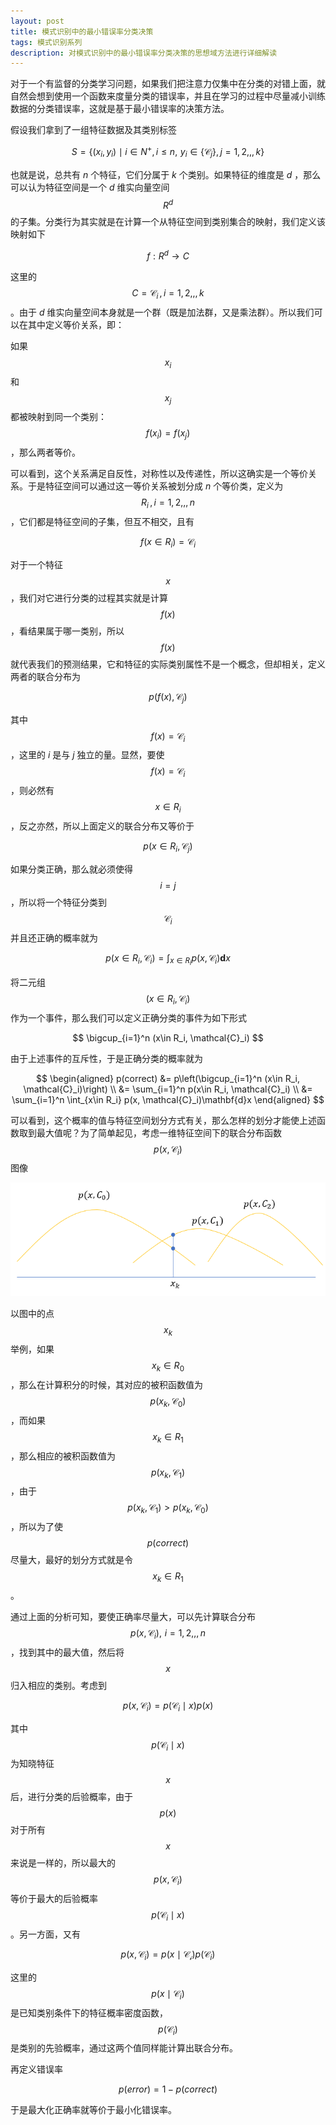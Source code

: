 ```yaml
---
layout: post
title: 模式识别中的最小错误率分类决策
tags: 模式识别系列
description: 对模式识别中的最小错误率分类决策的思想域方法进行详细解读
---
```


对于一个有监督的分类学习问题，如果我们把注意力仅集中在分类的对错上面，就自然会想到使用一个函数来度量分类的错误率，并且在学习的过程中尽量减小训练数据的分类错误率，这就是基于最小错误率的决策方法。

假设我们拿到了一组特征数据及其类别标签

$$
S = \{(x_i, y_i)\mid i\in N^+, i\le n ,\, \,y_i \in \{\mathcal{C}_j\},\,j=1,2,,,k\}
$$

也就是说，总共有 *n* 个特征，它们分属于 *k* 个类别。如果特征的维度是 *d* ，那么可以认为特征空间是一个 *d* 维实向量空间 $$R^d$$ 的子集。分类行为其实就是在计算一个从特征空间到类别集合的映射，我们定义该映射如下

$$
f:R^d \rightarrow C
$$

这里的 $$C = {\mathcal{C}_i}\, , i = 1,2,,,k$$ 。由于 *d* 维实向量空间本身就是一个群（既是加法群，又是乘法群）。所以我们可以在其中定义等价关系，即：

如果 $$x_i$$ 和 $$x_j$$ 都被映射到同一个类别：$$f(x_i)=f(x_j)$$ ，那么两者等价。

可以看到，这个关系满足自反性，对称性以及传递性，所以这确实是一个等价关系。于是特征空间可以通过这一等价关系被划分成 *n* 个等价类，定义为 $$R_i\,,\,i = 1,2,,,n$$，它们都是特征空间的子集，但互不相交，且有

$$
f(x \in R_i) = \mathcal{C}_i
$$

对于一个特征 $$x$$，我们对它进行分类的过程其实就是计算 $$f(x)$$ ，看结果属于哪一类别，所以 $$f(x)$$ 就代表我们的预测结果，它和特征的实际类别属性不是一个概念，但却相关，定义两者的联合分布为

$$
p(f(x), \mathcal{C}_j)
$$

其中 $$f(x)=\mathcal{C}_i$$ ，这里的 *i* 是与 *j* 独立的量。显然，要使 $$f(x)=\mathcal{C}_i$$ ，则必然有 $$x \in R_i$$，反之亦然，所以上面定义的联合分布又等价于

$$
p(x\in R_i, \mathcal{C}_j)
$$

如果分类正确，那么就必须使得 $$i=j$$ ，所以将一个特征分类到 $$\mathcal{C}_i$$ 并且还正确的概率就为

$$
p(x\in R_i, \mathcal{C}_i) = \int_{x\in R_i} p(x, \mathcal{C}_i)\mathbf{d}x
$$

将二元组 $$(x\in R_i, \mathcal{C}_i)$$ 作为一个事件，那么我们可以定义正确分类的事件为如下形式

$$
\bigcup_{i=1}^n (x\in R_i, \mathcal{C}_i)
$$

由于上述事件的互斥性，于是正确分类的概率就为

$$
\begin{aligned}
p(correct) &= p\left(\bigcup_{i=1}^n (x\in R_i, \mathcal{C}_i)\right) \\
&= \sum_{i=1}^n p(x\in R_i, \mathcal{C}_i) \\
&= \sum_{i=1}^n \int_{x\in R_i} p(x, \mathcal{C}_i)\mathbf{d}x
\end{aligned}
$$

可以看到，这个概率的值与特征空间划分方式有关，那么怎样的划分才能使上述函数取到最大值呢？为了简单起见，考虑一维特征空间下的联合分布函数 $$p(x, \mathcal{C}_i)$$ 图像

![](/resources/2018-02-15-minimum-misclassification-rate/union-distributions.png)

以图中的点 $$x_k$$ 举例，如果 $$x_k \in R_0$$ ，那么在计算积分的时候，其对应的被积函数值为 $$p(x_k, \mathcal{C}_0)$$，而如果 $$x_k \in R_1$$ ，那么相应的被积函数值为 $$p(x_k, \mathcal{C}_1)$$，由于 $$p(x_k, \mathcal{C}_1) > p(x_k, \mathcal{C}_0)$$ ，所以为了使 $$p(correct)$$ 尽量大，最好的划分方式就是令 $$x_k \in R_1$$。

通过上面的分析可知，要使正确率尽量大，可以先计算联合分布 $$p(x,\mathcal{C}_i),\,\,i=1,2,,,n$$ ，找到其中的最大值，然后将 $$x$$ 归入相应的类别。考虑到

$$
p(x,\mathcal{C}_i) = p(\mathcal{C}_i \mid x)p(x)
$$

其中 $$p(\mathcal{C}_i \mid x)$$ 为知晓特征 $$x$$ 后，进行分类的后验概率，由于 $$p(x)$$ 对于所有 $$x$$ 来说是一样的，所以最大的 $$p(x,\mathcal{C}_i)$$ 等价于最大的后验概率 $$p(\mathcal{C}_i\mid x)$$ 。另一方面，又有

$$
p(x,\mathcal{C}_i) = p(x\mid \mathcal{C_i})p(\mathcal{C}_i)
$$

这里的 $$p(x\mid \mathcal{C}_i)$$ 是已知类别条件下的特征概率密度函数，$$p(\mathcal{C}_i)$$ 是类别的先验概率，通过这两个值同样能计算出联合分布。

再定义错误率

$$
p(error) = 1 - p(correct)
$$

于是最大化正确率就等价于最小化错误率。
